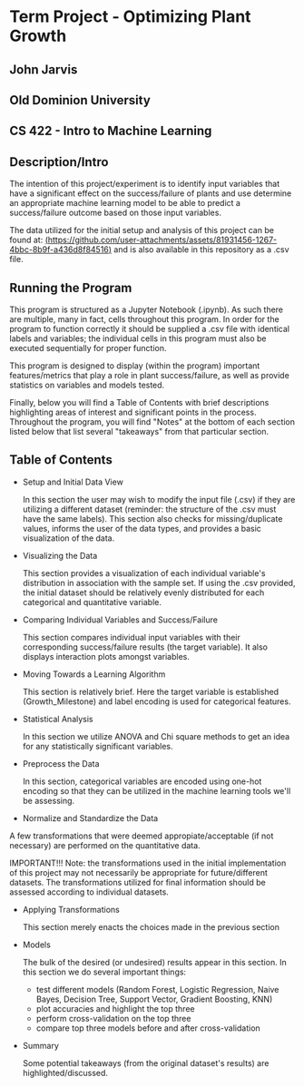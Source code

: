 # Term Project - Optimizing Plant Growth
## John Jarvis
## Old Dominion University
## CS 422 - Intro to Machine Learning
## 
## 


## Description/Intro
The intention of this project/experiment is to identify input variables that have a significant effect on the success/failure of plants and use determine an appropriate machine learning model to be able to predict a success/failure outcome based on those input variables. 

The data utilized for the initial setup and analysis of this project can be found at: [(https://github.com/user-attachments/assets/81931456-1267-4bbc-8b9f-a436d8f84516)](https://www.kaggle.com/datasets/gorororororo23/plant-growth-data-classification/code
) and is also available in this repository as a .csv file.


## Running the Program

This program is structured as a Jupyter Notebook (.ipynb). As such there are multiple, many in fact, cells throughout this program. In order for the program to function correctly it should be supplied a .csv file with identical labels and variables; the individual cells in this program must also be executed sequentially for proper function.

This program is designed to display (within the program) important features/metrics that play a role in plant success/failure, as well as provide statistics on variables and models tested.

Finally, below you will find a Table of Contents with brief descriptions highlighting areas of interest and significant points in the process. Throughout the program, you will find "Notes" at the bottom of each section listed below that list several "takeaways" from that particular section.


## Table of Contents

* Setup and Initial Data View

  In this section the user may wish to modify the input file (.csv) if they are utilizing a different dataset (reminder: the structure of the .csv must   have the same labels).
  This section also checks for missing/duplicate values, informs the user of the data types, and provides a basic visualization of the data.


* Visualizing the Data

  This section provides a visualization of each individual variable's distribution in association with the sample set. If using the .csv provided, the initial dataset should be relatively evenly distributed for each categorical and quantitative variable.


* Comparing Individual Variables and Success/Failure

  This section compares individual input variables with their corresponding success/failure results (the target variable). It also displays interaction plots amongst variables.

* Moving Towards a Learning Algorithm

  This section is relatively brief. Here the target variable is established (Growth_Milestone) and label encoding is used for categorical features.

* Statistical Analysis

  In this section we utilize ANOVA and Chi square methods to get an idea for any statistically significant variables.

* Preprocess the Data

  In this section, categorical variables are encoded using one-hot encoding so that they can be utilized in the machine learning tools we'll be assessing.

* Normalize and Standardize the Data

A few transformations that were deemed appropiate/acceptable (if not necessary) are performed on the quantitative data.
  
IMPORTANT!!! 
Note: the transformations used in the initial implementation of this project may not necessarily be appropriate for future/different datasets. The transformations utilized for final information should be assessed according to individual datasets.

* Applying Transformations

  This section merely enacts the choices made in the previous section

* Models

  The bulk of the desired (or undesired) results appear in this section.
  In this section we do several important things:
  * test different models (Random Forest, Logistic Regression, Naive Bayes, Decision Tree, Support Vector, Gradient Boosting, KNN)
  * plot accuracies and highlight the top three
  * perform cross-validation on the top three
  * compare top three models before and after cross-validation

* Summary
  
  Some potential takeaways (from the original dataset's results) are highlighted/discussed. 

